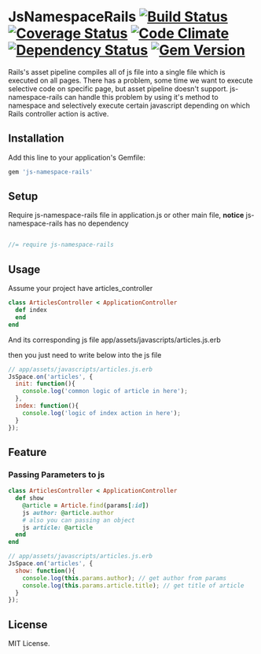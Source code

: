 # JsNamespaceRails [![Build Status](https://travis-ci.org/falm/js-namespace-rails.svg?branch=master)](https://travis-ci.org/falm/js-namespace-rails) [![Coverage Status](https://coveralls.io/repos/github/falm/js-namespace-rails/badge.svg?branch=master)](https://coveralls.io/github/falm/js-namespace-rails?branch=master) [![Code Climate](https://codeclimate.com/github/falm/js-namespace-rails/badges/gpa.svg)](https://codeclimate.com/github/falm/js-namespace-rails) [![Dependency Status](https://gemnasium.com/badges/github.com/falm/js-namespace-rails.svg)](https://gemnasium.com/github.com/falm/js-namespace-rails) [![Gem Version](https://badge.fury.io/rb/js-namespace-rails.svg)](https://badge.fury.io/rb/js-namespace-rails)


Rails's asset pipeline compiles all of js file into a single file which is executed on all pages.
There has a problem, some time we want to execute selective code on specific page, but asset pipeline doesn't support.
js-namespace-rails can handle this problem by using it's method to namespace and selectively execute certain javascript depending on which Rails controller action is active.

## Installation

Add this line to your application's Gemfile:

```ruby
gem 'js-namespace-rails'
```

## Setup

Require js-namespace-rails file in application.js or other main file,
**notice** js-namespace-rails has no dependency

``` js

//= require js-namespace-rails

```


## Usage
Assume your project have articles_controller
``` ruby
class ArticlesController < ApplicationController
  def index
  end
end
```
And its corresponding js file app/assets/javascripts/articles.js.erb

then you just need to write below into the js file
``` js
// app/assets/javascripts/articles.js.erb
JsSpace.on('articles', {
  init: function(){
  	console.log('common logic of article in here');
  },
  index: function(){
  	console.log('logic of index action in here');
  }
});
```

## Feature
### Passing Parameters to js
```ruby
class ArticlesController < ApplicationController
  def show
    @article = Article.find(params[:id])
    js author: @article.author
    # also you can passing an object
    js article: @article
  end
end
```

```js
// app/assets/javascripts/articles.js.erb
JsSpace.on('articles', {
  show: function(){
    console.log(this.params.author); // get author from params
    console.log(this.params.article.title); // get title of article
  }
});
```
## License
MIT License.
